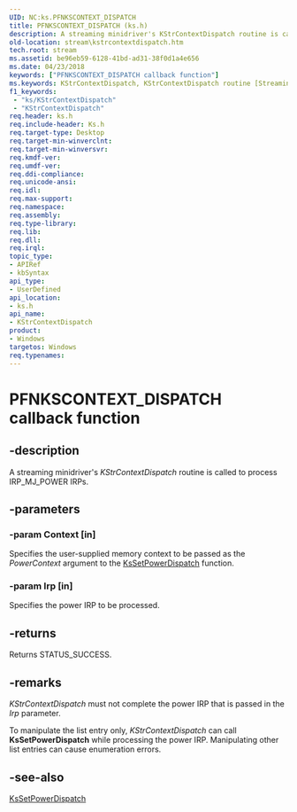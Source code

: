 ```yaml
---
UID: NC:ks.PFNKSCONTEXT_DISPATCH
title: PFNKSCONTEXT_DISPATCH (ks.h)
description: A streaming minidriver's KStrContextDispatch routine is called to process IRP_MJ_POWER IRPs.
old-location: stream\kstrcontextdispatch.htm
tech.root: stream
ms.assetid: be96eb59-6128-41bd-ad31-38f0d1a4e656
ms.date: 04/23/2018
keywords: ["PFNKSCONTEXT_DISPATCH callback function"]
ms.keywords: KStrContextDispatch, KStrContextDispatch routine [Streaming Media Devices], PFNKSCONTEXT_DISPATCH, ks/KStrContextDispatch, ksfunc_b607dd80-6da6-4364-9452-4c2e53c54343.xml, stream.kstrcontextdispatch
f1_keywords:
 - "ks/KStrContextDispatch"
 - "KStrContextDispatch"
req.header: ks.h
req.include-header: Ks.h
req.target-type: Desktop
req.target-min-winverclnt: 
req.target-min-winversvr: 
req.kmdf-ver: 
req.umdf-ver: 
req.ddi-compliance: 
req.unicode-ansi: 
req.idl: 
req.max-support: 
req.namespace: 
req.assembly: 
req.type-library: 
req.lib: 
req.dll: 
req.irql: 
topic_type:
- APIRef
- kbSyntax
api_type:
- UserDefined
api_location:
- ks.h
api_name:
- KStrContextDispatch
product:
- Windows
targetos: Windows
req.typenames: 
---
```


# PFNKSCONTEXT_DISPATCH callback function


## -description


A streaming minidriver's <i>KStrContextDispatch</i> routine is called to process IRP_MJ_POWER IRPs.


## -parameters




### -param Context [in]

Specifies the user-supplied memory context to be passed as the <i>PowerContext</i> argument to the <a href="https://docs.microsoft.com/windows-hardware/drivers/ddi/ks/nf-ks-kssetpowerdispatch">KsSetPowerDispatch</a> function.


### -param Irp [in]

Specifies the power IRP to be processed.


## -returns



Returns STATUS_SUCCESS.




## -remarks



<i>KStrContextDispatch</i> must not complete the power IRP that is passed in the <i>Irp</i> parameter.

To manipulate the list entry only, <i>KStrContextDispatch</i> can call<b> KsSetPowerDispatch</b> while processing the power IRP. Manipulating other list entries can cause enumeration errors.




## -see-also




<a href="https://docs.microsoft.com/windows-hardware/drivers/ddi/ks/nf-ks-kssetpowerdispatch">KsSetPowerDispatch</a>
 

 

